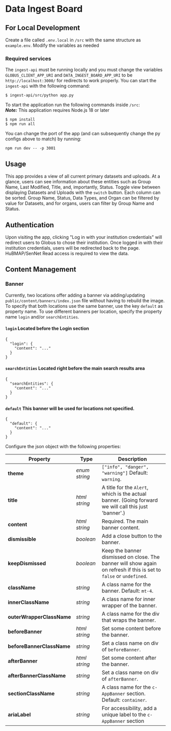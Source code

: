 # Data Ingest Board

## For Local Development

Create a file called `.env.local` in `/src` with the same structure as `example.env`. Modify the variables as needed

### Required services

The `ingest-api` must be running locally and you must change the variables `GLOBUS_CLIENT_APP_URI` and 
`DATA_INGEST_BOARD_APP_URI` to be `http://localhost:3000/` for redirects to work properly. You can start the 
`ingest-api` with the following command:

```
$ ingest-api/src/python app.py
```

To start the application run the following commands inside `/src`:\
**_Note:_** This application requires Node.js 18 or later

```
$ npm install
$ npm run all
```

You can change the port of the app (and can subsequently change the py configs above to match) by running:
```
npm run dev -- -p 3001
```

## Usage 

This app provides a view of all current primary datasets and uploads. At a glance, users can see information about these
entities such as Group Name, Last Modified, Title, and, importantly, Status. Toggle view between displaying Datasets
and Uploads with the `switch` button. Each column can be sorted. Group Name, Status, Data Types, and Organ can be 
filtered by value for Datasets, and for organs, users can filter by Group Name and Status. 

## Authentication

Upon visiting the app, clicking "Log in with your institution credentials" will redirect users to Globus to chose their institution. Once logged in with 
their institution credentials, users will be redirected back to the page. HuBMAP/SenNet Read access is required to view the 
data. 

## Content Management
### Banner 
Currently, two locations offer adding a banner via adding/updating `public/content/banners/index.json` file without having to rebuild the image. To specify that both locations use the same banner,
use the key `default` as property name. To use different banners per location, specify the property name `login` and/or `searchEntities`. 
#### `login` Located before the Login section
```
{
  "login": {
    "content": "..."
  }
}
```

#### `searchEntities` Located right before the main search results area
```
{
  "searchEntities": {
    "content": "..."
  }
}
```
#### `default` This banner will be used for locations not specified.
```
{
  "default": {
    "content": "..."
  }
}
```
Configure the json object with the following properties:

| Property                  | Type          | Description                                                                                                         |
|---------------------------|---------------|---------------------------------------------------------------------------------------------------------------------|
| **theme**                 | *enum string* | `["info", "danger", "warning"]`   Default: `warning`.                                                               |
| **title**                 | *html string* | A title for the `Alert`, which is the actual banner. (Going forward we will call this just 'banner'.)               |
| **content**               | *html string* | Required. The main banner content.                                                                                  |
| **dismissible**           | *boolean*     | Add a close button to the banner.                                                                                   |
| **keepDismissed**         | *boolean*     | Keep the banner dismissed on close. The banner will show again on refresh if this is set to `false` or `undefined`. |
| **className**             | *string*      | A class name for the banner.  Default: `mt-4`.                                                                      |
| **innerClassName**        | *string*      | A class name for inner wrapper of the banner.                                                                       |
| **outerWrapperClassName** | *string*      | A class name for the div that wraps the banner.                                                                     |
| **beforeBanner**          | *html string* | Set some content before the banner.                                                                                 |
| **beforeBannerClassName** | *string*      | Set a class name on div of `beforeBanner`.                                                                          |
| **afterBanner**           | *html string* | Set some content after the banner.                                                                                  |
| **afterBannerClassName**  | *string*      | Set a class name on div of `afterBanner`.                                                                           |
| **sectionClassName**      | *string*      | A class name for the `c-AppBanner` section. Default: `container`.                                                   |
| **ariaLabel**             | *string*      | For accessibility, add a unique label to the `c-AppBanner` section                                                  |
